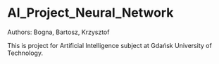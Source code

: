 # AI_Project_Neural_Network
 Authors: Bogna, Bartosz, Krzysztof
 
 This is project for Artificial Intelligence subject at Gdańsk University of Technology.
